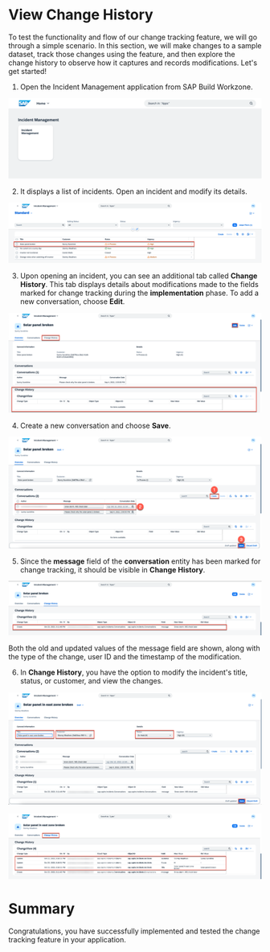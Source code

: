 # View Change History

To test the functionality and flow of our change tracking feature, we will go through a simple scenario. In this section, we will make changes to a sample dataset, track those changes using the feature, and then explore the change history to observe how it captures and records modifications. 
Let's get started!


1. Open the Incident Management application from SAP Build Workzone.

![Incidents app in Lauchpad](images/app-in-launchpad.png)

2. It displays a list of incidents. Open an incident and modify its details.

![List of Incidents](images/list-of-incidents.png)

3. Upon opening an incident, you can see an additional tab called **Change History**. This tab displays details about modifications made to the fields marked for change tracking during the **implementation** phase. To add a new conversation, choose **Edit**.

![Incident Overview](images/incident-overview.png)

4. Create a new conversation and choose **Save**.

![Add Conversation](images/add-conversation.png)

5. Since the **message** field of the **conversation** entity has been marked for change tracking, it should be visible in **Change History**. 

![Change History for Conversation](images/change-history-conversation.png)

Both the old and updated values of the message field are shown, along with the type of the change, user ID and the timestamp of the modification.

6. In **Change History**, you have the option to modify the incident's title, status, or customer, and view the changes.

![Change the Incident](images/change-incident-details.png)

![Change History for Incident](images/change-history-overview.png)

# Summary

Congratulations, you have successfully implemented and tested the change tracking feature in your application.
